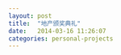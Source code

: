 ```yaml
---
layout: post
title:  "地产颁奖典礼"
date:   2014-03-16 11:26:07
categories: personal-projects
---
```


<jplayer url="videos/di-chan-ban-jiang.mp4" title="地产颁奖典礼"></jplayer>
